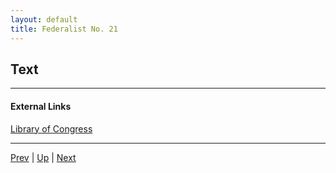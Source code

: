 ```yaml
---
layout: default
title: Federalist No. 21
---
```


## Text

---
#### External Links
[Library of Congress]()

---

[Prev](20.md) | [Up](README.md) | [Next](22.md)
